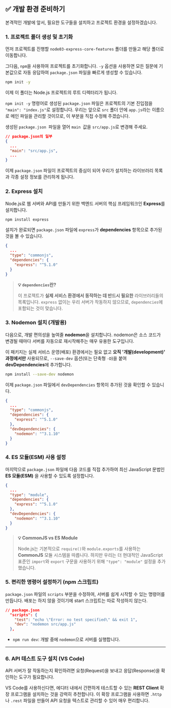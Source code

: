 ## ✅ 개발 환경 준비하기

본격적인 개발에 앞서, 필요한 도구들을 설치하고 프로젝트 환경을 설정하겠습니다.

### 1\. 프로젝트 폴더 생성 및 초기화

먼저 프로젝트를 진행할 `node03-express-core-features` 폴더를 만들고 해당 폴더로 이동합니다.

그다음, `npm`을 사용하여 프로젝트를 초기화합니다. `-y` 옵션을 사용하면 모든 질문에 기본값으로 자동 응답하여 `package.json` 파일을 빠르게 생성할 수 있습니다.

```bash
npm init -y
```

이제 이 폴더는 Node.js 프로젝트의 루트 디렉터리가 됩니다.

`npm init -y` 명령어로 생성된 `package.json` 파일은 프로젝트의 기본 진입점을 `"main": "index.js"`로 설정합니다. 우리는 앞으로 `src` 폴더 안에 `app.js`라는 이름으로 메인 파일을 관리할 것이므로, 이 부분을 직접 수정해 주겠습니다.

생성된 `package.json `파일을 열어 `main `값을 `src/app.js`로 변경해 주세요.

```json
// package.json의 일부
{
  ...
  "main": "src/app.js",
  ...
}
```

이제 `package.json` 파일이 프로젝트의 중심이 되어 우리가 설치하는 라이브러리 목록과 각종 설정 정보를 관리하게 됩니다.

### 2\. Express 설치

Node.js로 웹 서버와 API를 만들기 위한 백엔드 서버의 핵심 프레임워크인 **Express**를 설치합니다.

```bash
npm install express
```

설치가 완료되면 `package.json` 파일에 `express`가 **dependencies** 항목으로 추가된 것을 볼 수 있습니다.

```json
{
  ...
  "type": "commonjs",
  "dependencies": {
    "express": "^5.1.0"
  }
}
```

> **💡 `dependencies`란?**
>
> 이 프로젝트가 **실제 서비스 환경에서 동작하는 데 반드시 필요한** 라이브러리들의 목록입니다. `express` 없이는 우리 서버가 작동하지 않으므로, `dependencies`에 포함되는 것이 맞습니다.

### 3\. Nodemon 설치 (개발용)

다음으로, 개발 편의성을 높여줄 **nodemon**을 설치합니다. nodemon은 소스 코드가 변경될 때마다 서버를 자동으로 재시작해주는 매우 유용한 도구입니다.

이 패키지는 실제 서비스 운영(배포) 환경에서는 필요 없고 **오직 '개발(development)' 과정에서만** 사용되므로, `--save-dev` 옵션(또는 단축형 `-D`)을 붙여 **devDependencies**에 추가합니다.

```bash
npm install --save-dev nodemon
```

이제 `package.json` 파일에서 `devDependencies` 항목이 추가된 것을 확인할 수 있습니다.

```json
{
  ...
  "type": "commonjs",
  "dependencies": {
    "express": "^5.1.0"
  },
  "devDependencies": {
    "nodemon": "^3.1.10"
  }
}
```

### 4\. ES 모듈(ESM) 사용 설정

마지막으로 `package.json` 파일에 다음 코드를 직접 추가하여 최신 JavaScript 문법인 **ES 모듈(ESM)** 을 사용할 수 있도록 설정합니다.

```json
{
  ...
  "type": "module",
  "dependencies": {
    "express": "^5.1.0"
  },
  "devDependencies": {
    "nodemon": "^3.1.10"
  }
}
```

> **💡 CommonJS vs ES Module**
>
> Node.js는 기본적으로 `require()`와 `module.exports`를 사용하는 **CommonJS** 모듈 시스템을 따릅니다. 하지만 우리는 더 현대적인 JavaScript 표준인 `import`와 `export` 구문을 사용하기 위해 `"type": "module"` 설정을 추가했습니다.

### 5\. 편리한 명령어 설정하기 (npm 스크립트)

`package.json` 파일의 `scripts` 부분을 수정하여, 서버를 쉽게 시작할 수 있는 명령어를 만듭니다.
배포는 하지 않을 것이기에 start 스크립트는 따로 작성하지 않는다.

```json
// package.json
  "scripts": {
    "test": "echo \"Error: no test specified\" && exit 1",
    "dev": "nodemon src/app.js"
  },
```

- `npm run dev`: 개발 중에 `nodemon`으로 서버를 실행합니다.

---

### 6\. API 테스트 도구 설치 (VS Code)

API 서버가 잘 작동하는지 확인하려면 요청(Request)을 보내고 응답(Response)을 확인하는 도구가 필요합니다.

VS Code를 사용하신다면, 에디터 내에서 간편하게 테스트할 수 있는 **REST Client** 확장 프로그램을 설치하는 것을 강력히 추천합니다. 이 확장 프로그램을 사용하면 `.http`나 `.rest` 파일을 만들어 API 요청을 텍스트로 관리할 수 있어 매우 편리합니다.
